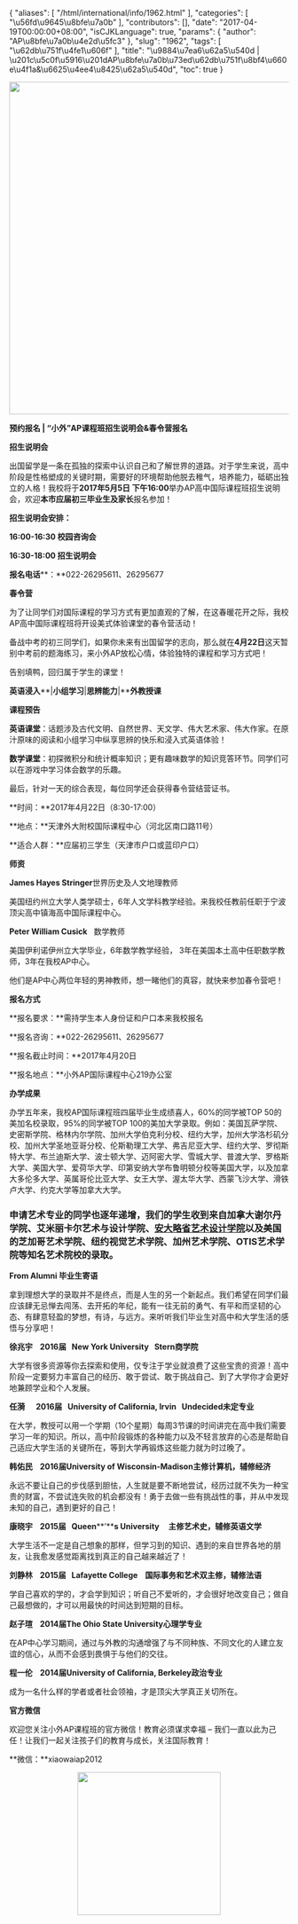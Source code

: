 {
    "aliases": [
        "/html/international/info/1962.html"
    ],
    "categories": [
        "\u56fd\u9645\u8bfe\u7a0b"
    ],
    "contributors": [],
    "date": "2017-04-19T00:00:00+08:00",
    "isCJKLanguage": true,
    "params": {
        "author": "AP\u8bfe\u7a0b\u4e2d\u5fc3"
    },
    "slug": "1962",
    "tags": [
        "\u62db\u751f\u4fe1\u606f"
    ],
    "title": "\u9884\u7ea6\u62a5\u540d | \u201c\u5c0f\u5916\u201dAP\u8bfe\u7a0b\u73ed\u62db\u751f\u8bf4\u660e\u4f1a&\u6625\u4ee4\u8425\u62a5\u540d",
    "toc": true
}


<img
    src="https://cdn.tfls.online/mirror/full/91a6d6c3f7edd179573b3a11f1adf1a423496a8e.jpg"
    style="display:block;margin-left:auto;margin-right:auto;"
    decoding="async"
    fetchpriority="auto"
    loading="lazy"
    height="600"
    width="600"
/>







**预约报名 | “****小外****”****AP****课程****班****招生说明会&****春令营****报名**




**招生说明会**




出国留学是一条在孤独的探索中认识自己和了解世界的道路。对于学生来说，高中阶段是性格塑成的关键时期，需要好的环境帮助他脱去稚气，培养能力，砥砺出独立的人格！我校将于**2017年5月5日 下午16:00**举办AP高中国际课程班招生说明会，欢迎**本市应届初三毕业生及家长**报名参加！




**招生说明会安排：**




**16:00-16:30 校园咨询会**




**16:30-18:00 招生说明会**




**报名电话****：**022-26295611、26295677














**春令营**









为了让同学们对国际课程的学习方式有更加直观的了解，在这春暖花开之际，我校AP高中国际课程班将开设美式体验课堂的春令营活动！









备战中考的初三同学们，如果你未来有出国留学的志向，那么就在**4月22日**这天暂别中考前的题海练习，来小外AP放松心情，体验独特的课程和学习方式吧！









告别填鸭，回归属于学生的课堂！




**英语浸入****|****小组学习****|****思辨能力****|****外教授课**









**课程预告**




**英语课堂**：话题涉及古代文明、自然世界、天文学、伟大艺术家、伟大作家。在原汁原味的阅读和小组学习中纵享思辨的快乐和浸入式英语体验！









**数学课堂**：初探微积分和统计概率知识；更有趣味数学的知识竞答环节。同学们可以在游戏中学习体会数学的乐趣。









最后，针对一天的综合表现，每位同学还会获得春令营结营证书。









**时间：**2017年4月22日（8:30-17:00）




**地点：**天津外大附校国际课程中心（河北区南口路11号）




**适合人群：**应届初三学生（天津市户口或蓝印户口）









**师资**









**James Hayes Stringer**世界历史及人文地理教师




美国纽约州立大学人类学硕士，6年人文学科教学经验。来我校任教前任职于宁波顶尖高中镇海高中国际课程中心。









**Peter William Cusick**   数学教师




美国伊利诺伊州立大学毕业，6年数学教学经验， 3年在美国本土高中任职数学教师，3年在我校AP中心。









他们是AP中心两位年轻的男神教师，想一睹他们的真容，就快来参加春令营吧！









**报名方式**




**报名要求：**需持学生本人身份证和户口本来我校报名




**报名咨询：**022-26295611、26295677




**报名截止时间：**2017年4月20日




**报名地点：**小外AP国际课程中心219办公室









**办学成果**




办学五年来，我校AP国际课程班四届毕业生成绩喜人，60%的同学被TOP 50的美加名校录取，95%的同学被TOP 100的美加大学录取。例如：美国瓦萨学院、史密斯学院、格林内尔学院、加州大学伯克利分校、纽约大学，加州大学洛杉矶分校、加州大学圣地亚哥分校、伦斯勒理工大学、弗吉尼亚大学、纽约大学、罗彻斯特大学、布兰迪斯大学、波士顿大学、迈阿密大学、雪城大学、普渡大学、罗格斯大学、美国大学、爱荷华大学、印第安纳大学布鲁明顿分校等美国大学，以及加拿大多伦多大学、英属哥伦比亚大学、女王大学、渥太华大学、西蒙飞沙大学、滑铁卢大学、约克大学等加拿大大学。



### 申请艺术专业的同学也逐年递增，我们的学生收到来自加拿大谢尔丹学院、艾米丽卡尔艺术与设计学院、[安大略省艺术设计学院](https://www.baidu.com/link?url=p4HgPJVunlfYslwwiQ_QVSvUoav6S0y-GfksT9YiiIOdZ0Ry_cXMzYuS9CpwRwjGDitq7f7y38fx26Kzxru5q_&wd=&eqid=cfd68e2800007b9d0000000358f49764)以及美国的芝加哥艺术学院、纽约视觉艺术学院、加州艺术学院、OTIS艺术学院等知名艺术院校的录取。








**From Alumni 毕业生寄语**









拿到理想大学的录取并不是终点，而是人生的另一个新起点。我们希望在同学们最应该肆无忌惮去闯荡、去开拓的年纪，能有一往无前的勇气、有平和而坚韧的心态、有肆意轻盈的梦想，有诗，与远方。来听听我们毕业生对高中和大学生活的感悟与分享吧！














**徐兆宇    2016届   New York University   Stern商学院**




大学有很多资源等你去探索和使用，仅专注于学业就浪费了这些宝贵的资源！高中阶段一定要努力丰富自己的经历、敢于尝试、敢于挑战自己、到了大学你才会更好地兼顾学业和个人发展。









**任漪      2016届   University of California, Irvin   Undecided未定专业**




在大学，教授可以用一个学期（10个星期）每周3节课的时间讲完在高中我们需要学习一年的知识。所以，高中阶段锻炼的各种能力以及不轻言放弃的心态是帮助自己适应大学生活的关键所在，等到大学再锻炼这些能力就为时过晚了。









**韩佑民    2016届****University of Wisconsin-Madison****主修计算机，辅修经济**




永远不要让自己的步伐感到胆怯，人生就是要不断地尝试，经历过就不失为一种宝贵的财富，不尝试连失败的机会都没有！勇于去做一些有挑战性的事，并从中发现未知的自己，遇到更好的自己！









**康晓宇    2015届   Queen****’****s University     主修艺术史，辅修英语文学**




大学生活不一定是自己想象的那样，但学习到的知识、遇到的来自世界各地的朋友，让我愈发感觉距离找到真正的自己越来越近了！









**刘静林    2015届   Lafayette College    国际事务和艺术双主修，辅修法语**




学自己喜欢的学的，才会学到知识；听自己不爱听的，才会很好地改变自己；做自己最想做的，才可以用最快的时间达到短期的目标。









**赵子瑄    2014届****The Ohio State University****心理学专业**




在AP中心学习期间，通过与外教的沟通增强了与不同种族、不同文化的人建立友谊的信心，从而不会感到畏惧于与他们的交往。









**程一伦    2014届****University of California, Berkeley****政治专业**




成为一名什么样的学者或者社会领袖，才是顶尖大学真正关切所在。














**官方微信**









欢迎您关注小外AP课程班的官方微信！教育必须谋求幸福 – 我们一直以此为己任！让我们一起关注孩子们的教育与成长，关注国际教育！









**微信：**xiaowaiap2012  





<img
    src="https://cdn.tfls.online/mirror/full/192622b121f9a16e66f2a3d51714ee2b1851d65c.jpg"
    style="display:block;margin-left:auto;margin-right:auto;"
    decoding="async"
    fetchpriority="auto"
    loading="lazy"
    height="258"
    width="258"
/>






